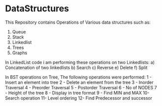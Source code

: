 # DataStructures

This Repository contains Operations of Various data structures such as:
1. Queue 
2. Stack
3. Linkedlist
4. Trees
5. Graphs

In LinkedList code i am performing these operations on two Linkedlists:
a) Concatenation of two linkedlists
b) Search
c) Reverse
e) Delete
f) Split

In BST operations on Tree, The following operations were performed:
1 - Insert an element into tree
2 - Delete an element from the tree
3 - Inorder Traversal
4 - Preorder Traversal
5 - Postorder Traversal
6 - No of NODES
7 - Height of the tree
8 - Display in tree format
9 - Find MIN and MAX
10- Search operation
11- Level ordering
12- Find Predecessor and successor
